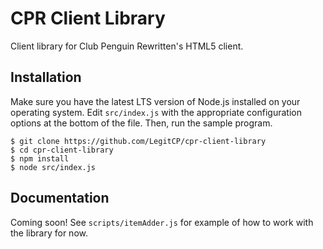 # CPR Client Library
Client library for Club Penguin Rewritten's HTML5 client.

## Installation
Make sure you have the latest LTS version of Node.js installed on your operating system. Edit `src/index.js` with the appropriate configuration options at the bottom of the file. Then, run the sample program.
```
$ git clone https://github.com/LegitCP/cpr-client-library
$ cd cpr-client-library
$ npm install
$ node src/index.js
```

## Documentation
Coming soon! See `scripts/itemAdder.js` for example of how to work with the library for now.

